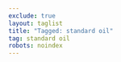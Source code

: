 ```yaml
---
exclude: true
layout: taglist
title: "Tagged: standard oil"
tag: standard oil
robots: noindex
---
```


